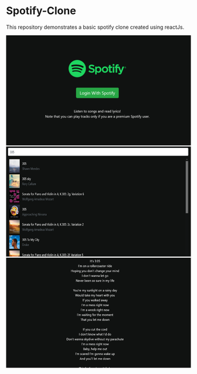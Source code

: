# Spotify-Clone

This repository demonstrates a basic spotify clone created using reactJs.

<img src="readme_resources/s1.png" height="300">
<img src="readme_resources/s2.png" height="300">
<img src="readme_resources/s3.png" height="300">

